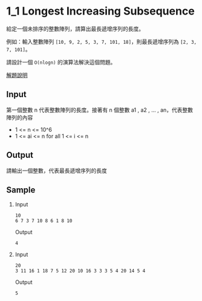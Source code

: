 # 1_1 Longest Increasing Subsequence

給定一個未排序的整數陣列，請算出最長遞增序列的長度。

例如：輸入整數陣列 `[10, 9, 2, 5, 3, 7, 101, 18]`，則最長遞增序列為 `[2, 3, 7, 101]`。

請設計一個 `O(nlogn)` 的演算法解決這個問題。

[解題說明](https://docs.google.com/presentation/d/1_YhL1LqPdaVCechYmk9uFy98dLawfa6x5f5O8eSTz6g/edit?usp=sharing)

## Input

第一個整數 n 代表整數陣列的長度。接著有 n 個整數 a1 , a2 , ... , an，代表整數陣列的內容

- 1 <= n <= 10^6
- 1 <= ai <= n for all 1 <= i <= n

## Output

請輸出一個整數，代表最長遞增序列的長度

## Sample

1.  Input
    ```
    10
    6 7 3 7 10 8 6 1 8 10
    ```
    Output
    ```
    4
    ```
2.  Input
    ```
    20
    3 11 16 1 18 7 5 12 20 10 16 3 3 3 5 4 20 14 5 4
    ```
    Output
    ```
    5
    ```
